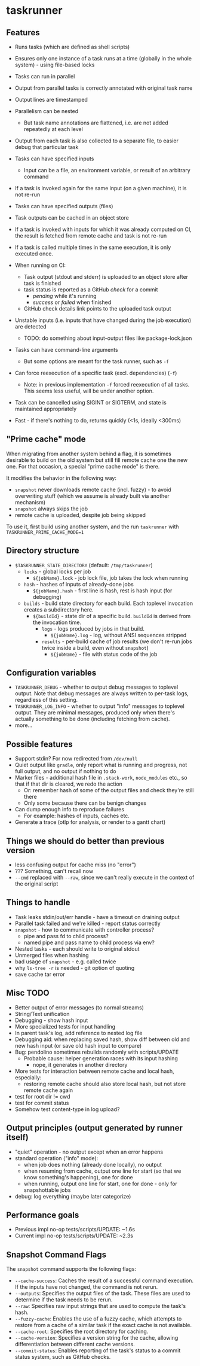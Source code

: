 # taskrunner

## Features


- Runs tasks (which are defined as shell scripts)
- Ensures only one instance of a task runs at a time (globally in the whole system) - using file-based locks
- Tasks can run in parallel
- Output from parallel tasks is correctly annotated with original task name
- Output lines are timestamped
- Parallelism can be nested
  - But task name annotations are flattened, i.e. are not added repeatedly at each level
- Output from each task is also collected to a separate file, to easier debug that particular task
- Tasks can have specified inputs
  - Input can be a file, an environment variable, or result of an arbitrary command
- If a task is invoked again for the same input (on a given machine), it is not re-run
- Tasks can have specified outputs (files)
- Task outputs can be cached in an object store
- If a task is invoked with inputs for which it was already computed on CI, the result is fetched from remote cache and task is not re-run
- If a task is called multiple times in the same execution, it is only executed once.
- When running on CI:
   - Task output (stdout and stderr) is uploaded to an object store after task is finished
   - task status is reported as a GitHub _check_ for a commit
     - _pending_ while it's running
     - _success_ or _failed_ when finished
   - GitHub check details link points to the uploaded task output

- Unstable inputs (i.e. inputs that have changed during the job execution) are detected
  - TODO: do something about input-output files like package-lock.json

- Tasks can have command-line arguments
  - But some options are meant for the task runner, such as `-f`

- Can force reexecution of a specific task (excl. dependencies) (`-f`)
  - Note: in previous implementation `-f` forced reexecution of all tasks. This seems less useful, will be under another option.

- Task can be cancelled using SIGINT or SIGTERM, and state is maintained appropriately

- Fast - if there's nothing to do, returns quickly (<1s, ideally <300ms)

## "Prime cache" mode

When migrating from another system behind a flag, it is sometimes desirable to build on the old system but still fill remote cache one the new one. For that occasion, a special "prime cache mode" is there.

It modifies the behavior in the following way:
- `snapshot` never downloads remote cache (incl. fuzzy) - to avoid overwriting stuff (which we assume is already built via another mechanism)
- `snapshot` always skips the job
- remote cache is uploaded, despite job being skipped

To use it, first build using another system, and the run `taskrunner` with `TASKRUNNER_PRIME_CACHE_MODE=1`

## Directory structure

- `$TASKRUNNER_STATE_DIRECTORY` (default: `/tmp/taskrunner`)
  - `locks` - global locks per job
    - `${jobName}.lock` - job lock file, job takes the lock when running
  - `hash` - hashes of inputs of already-done jobs
    - `${jobName}.hash` - first line is hash, rest is hash input (for debugging)
  - `builds` - build state directory for each build. Each toplevel invocation creates a subdirectory here.
    - `${buildId}` - state dir of a specific build. `buildId` is derived from the invocation time.
      - `logs` - logs produced by jobs in that build.
        - `${jobName}.log` - log, without ANSI sequences stripped
      - `results` - per-build cache of job results (we don't re-run jobs twice inside a build, even without `snapshot`)
        - `${jobName}` - file with status code of the job

## Configuration variables

- `TASKRUNNER_DEBUG` - whether to output debug messages to toplevel output. Note that debug messages are always written to per-task logs, regardless of this setting.
- `TASKRUNNER_LOG_INFO` - whether to output "info" messages to toplevel output. They are minimal messages, produced only when there's actually something to be done (including fetching from cache).
- more...

## Possible features

- Support stdin? For now redirected from `/dev/null`
- Quiet output like `gradle`, only report what is running and progress, not full output, and no output if nothing to do
- Marker files - additional hash file in `.stack-work`, `node_modules` etc., so that if that dir is cleared, we redo the action
  - Or: remember hash of some of the output files and check they're still there
  - Only some because there can be benign changes
- Can dump enough info to reproduce failures
  - For example: hashes of inputs, caches etc.
- Generate a trace (otlp for analysis, or render to a gantt chart)

## Things we should do better than previous version

- less confusing output for cache miss (no "error")
- ??? Something, can't recall now
- `--cmd` replaced with `--raw`, since we can't really execute in the context of the original script

## Things to handle

- Task leaks stdin/out/err handle - have a timeout on draining output
- Parallel task failed and we're killed - report status correctly
- `snapshot` - how to communicate with controller process?
  - pipe and pass fd to child process?
  - named pipe and pass name to child process via env?
- Nested tasks - each should write to original stdout
- Unmerged files when hashing
- bad usage of `snapshot` - e.g. called twice
- why `ls-tree -r` is needed - git option of quoting
- save cache tar error

## Misc TODO

- Better output of error messages (to normal streams)
- String/Text unification
- Debugging - show hash input
- More specialized tests for input handling
- In parent task's log, add reference to nested log file
- Debugging aid: when replacing saved hash, show diff between old and new hash input (or save old hash input to compare)
- Bug: pendolino sometimes rebuilds randomly with scripts/UPDATE
  - Probable cause: helper generation races with its input hashing
    - nope, it generates in another directory
- More tests for interaction between remote cache and local hash, especially:
  - restoring remote cache should also store local hash, but not store remote cache again
- test for root dir != cwd
- test for commit status
- Somehow test content-type in log upload?

## Output principles (output generated by runner itself)

- "quiet" operation - no output except when an error happens
- standard operation ("info" mode):
  - when job does nothing (already done locally), no output
  - when resuming from cache, output one line for start (so that we know something's happening), one for done
  - when running, output one line for start, one for done - only for snapshottable jobs
- debug: log everything (maybe later categorize)

## Performance goals

- Previous impl no-op tests/scripts/UPDATE: ~1.6s
- Current impl no-op tests/scripts/UPDATE: ~2.3s

## Snapshot Command Flags

The `snapshot` command supports the following flags:

- `--cache-success`: Caches the result of a successful command execution. If the inputs have not changed, the command is not rerun.
- `--outputs`: Specifies the output files of the task. These files are used to determine if the task needs to be rerun.
- `--raw`: Specifies raw input strings that are used to compute the task's hash.
- `--fuzzy-cache`: Enables the use of a fuzzy cache, which attempts to restore from a cache of a similar task if the exact cache is not available.
- `--cache-root`: Specifies the root directory for caching.
- `--cache-version`: Specifies a version string for the cache, allowing differentiation between different cache versions.
- `--commit-status`: Enables reporting of the task's status to a commit status system, such as GitHub checks.
